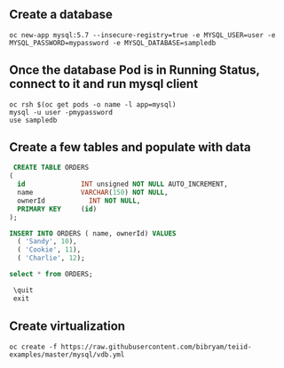 ## Create a database 

```
oc new-app mysql:5.7 --insecure-registry=true -e MYSQL_USER=user -e MYSQL_PASSWORD=mypassword -e MYSQL_DATABASE=sampledb
```
## Once the database Pod is in Running Status, connect to it and run mysql client
```
oc rsh $(oc get pods -o name -l app=mysql)
mysql -u user -pmypassword
use sampledb
```
## Create a few tables and populate with data
```SQL
 CREATE TABLE ORDERS
(
  id              INT unsigned NOT NULL AUTO_INCREMENT,
  name            VARCHAR(150) NOT NULL,
  ownerId           INT NOT NULL,
  PRIMARY KEY     (id)
);

INSERT INTO ORDERS ( name, ownerId) VALUES
  ( 'Sandy', 10),
  ( 'Cookie', 11),
  ( 'Charlie', 12);

select * from ORDERS;

 \quit
 exit
```
## Create virtualization
```
oc create -f https://raw.githubusercontent.com/bibryam/teiid-examples/master/mysql/vdb.yml
```
